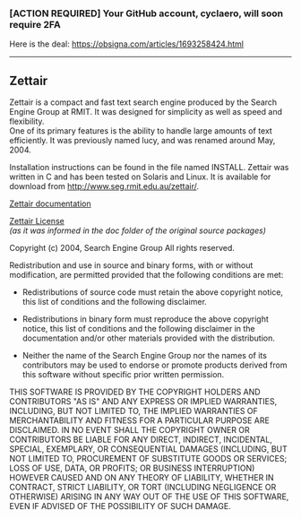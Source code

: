 ### [ACTION REQUIRED] Your GitHub account, cyclaero, will soon require 2FA

Here is the deal: https://obsigna.com/articles/1693258424.html

---
 
## Zettair
Zettair is a compact and fast text search engine produced by the Search Engine 
Group at RMIT. It was designed for simplicity as well as speed and flexibility.  
One of its primary features is the ability to handle large amounts of text 
efficiently. It was previously named lucy, and was renamed around May, 2004.

Installation instructions can be found in the file named INSTALL. Zettair was
written in C and has been tested on Solaris and Linux. It is available for 
download from http://www.seg.rmit.edu.au/zettair/.

[Zettair documentation](http://htmlpreview.github.io/?https://github.com/cyclaero/zettair/blob/master/origin/doc/index.html)

[Zettair License](http://htmlpreview.github.io/?https://github.com/cyclaero/zettair/blob/master/origin/doc/copying.html)  
  _(as it was informed in the doc folder of the original source packages)_

Copyright (c) 2004, Search Engine Group
All rights reserved.

Redistribution and use in source and binary forms, with or without modification, are permitted
provided that the following conditions are met:

- Redistributions of source code must retain the above copyright notice,
  this list of conditions and the following disclaimer.

- Redistributions in binary form must reproduce the above copyright notice,
  this list of conditions and the following disclaimer in the documentation
  and/or other materials provided with the distribution.
  
- Neither the name of the Search Engine Group nor the names of its contributors
  may be used to endorse or promote products derived from this software without
  specific prior written permission.

THIS SOFTWARE IS PROVIDED BY THE COPYRIGHT HOLDERS AND CONTRIBUTORS "AS IS" AND
ANY EXPRESS OR IMPLIED WARRANTIES, INCLUDING, BUT NOT LIMITED TO, THE IMPLIED
WARRANTIES OF MERCHANTABILITY AND FITNESS FOR A PARTICULAR PURPOSE ARE DISCLAIMED.
IN NO EVENT SHALL THE COPYRIGHT OWNER OR CONTRIBUTORS BE LIABLE FOR ANY DIRECT,
INDIRECT, INCIDENTAL, SPECIAL, EXEMPLARY, OR CONSEQUENTIAL DAMAGES (INCLUDING,
BUT NOT LIMITED TO, PROCUREMENT OF SUBSTITUTE GOODS OR SERVICES; LOSS OF USE,
DATA, OR PROFITS; OR BUSINESS INTERRUPTION) HOWEVER CAUSED AND ON ANY THEORY OF
LIABILITY, WHETHER IN CONTRACT, STRICT LIABILITY, OR TORT (INCLUDING NEGLIGENCE
OR OTHERWISE) ARISING IN ANY WAY OUT OF THE USE OF THIS SOFTWARE, EVEN IF ADVISED
OF THE POSSIBILITY OF SUCH DAMAGE.
